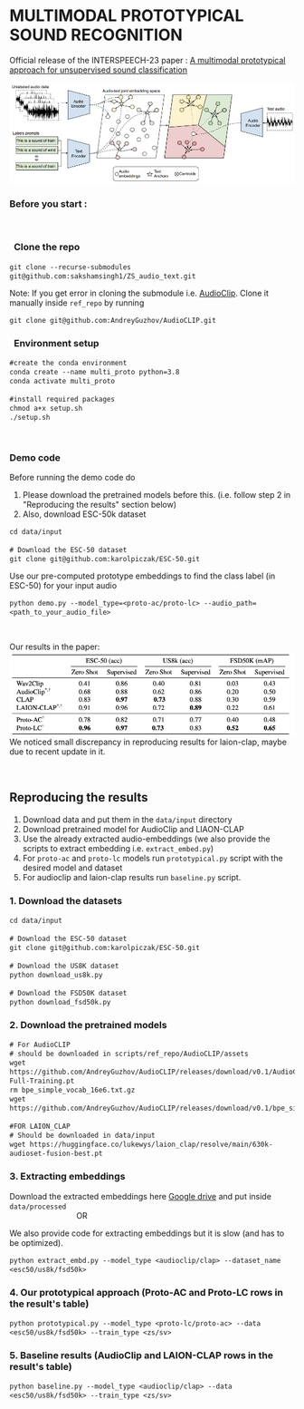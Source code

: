 # MULTIMODAL PROTOTYPICAL SOUND RECOGNITION
Official release of the INTERSPEECH-23 paper : [A multimodal prototypical approach for unsupervised sound classification](https://arxiv.org/pdf/2306.12300.pdf)

![alt text](imgs/approach.png "Title")

### Before you start :

<br>

###  &nbsp; Clone the repo
```
git clone --recurse-submodules git@github.com:sakshamsingh1/ZS_audio_text.git
```

Note: If you get error in cloning the submodule i.e. [AudioClip](https://github.com/AndreyGuzhov/AudioCLIP). Clone it manually inside `ref_repo` by running
```
git clone git@github.com:AndreyGuzhov/AudioCLIP.git 
```

### &nbsp; Environment setup
```
#create the conda environment
conda create --name multi_proto python=3.8
conda activate multi_proto

#install required packages 
chmod a+x setup.sh
./setup.sh
```
<br>

### Demo code 
Before running the demo code do 
1. Please download the pretrained models before this. (i.e. follow step 2 in "Reproducing the results" section below)
2. Also, download ESC-50k dataset
```
cd data/input

# Download the ESC-50 dataset
git clone git@github.com:karolpiczak/ESC-50.git
```

Use our pre-computed prototype embeddings to find the class label (in ESC-50) for your input audio 

```
python demo.py --model_type=<proto-ac/proto-lc> --audio_path=<path_to_your_audio_file>
``` 
<br>


Our results in the paper:
![alt text](imgs/results.png "Title")\
We noticed small discrepancy in reproducing results for laion-clap, maybe due to recent update in it.

<br>

## Reproducing the results
1. Download data and put them in the `data/input` directory
2. Download pretrained model for AudioClip and LIAON-CLAP
3. Use the already extracted audio-embeddings (we also provide the scripts to extract embedding i.e. `extract_embed.py`)
4. For `proto-ac` and `proto-lc` models run `prototypical.py` script with the desired model and dataset
5. For audioclip and laion-clap results run `baseline.py` script.



### 1. Download the datasets
```
cd data/input

# Download the ESC-50 dataset
git clone git@github.com:karolpiczak/ESC-50.git

# Download the US8K dataset
python download_us8k.py

# Download the FSD50K dataset
python download_fsd50k.py
```

### 2. Download the pretrained models
```
# For AudioCLIP
# should be downloaded in scripts/ref_repo/AudioCLIP/assets
wget https://github.com/AndreyGuzhov/AudioCLIP/releases/download/v0.1/AudioCLIP-Full-Training.pt
rm bpe_simple_vocab_16e6.txt.gz
wget https://github.com/AndreyGuzhov/AudioCLIP/releases/download/v0.1/bpe_simple_vocab_16e6.txt.gz 

#FOR LAION_CLAP
# Should be downloaded in data/input
wget https://huggingface.co/lukewys/laion_clap/resolve/main/630k-audioset-fusion-best.pt 
```

### 3. Extracting embeddings
Download the extracted embeddings here [Google drive](https://drive.google.com/drive/folders/16NHruWbryJdkpRF2jYNopwJiQUg-sgmK?usp=sharing) and put inside `data/processed` \
&nbsp; &nbsp; &nbsp; &nbsp; &nbsp; &nbsp; &nbsp; &nbsp; &nbsp; &nbsp; &nbsp; &nbsp; &nbsp; &nbsp; &nbsp; OR

We also provide code for extracting embeddings but it is slow (and has to be optimized). 

```
python extract_embd.py --model_type <audioclip/clap> --dataset_name <esc50/us8k/fsd50k>
```

### 4. Our prototypical approach (Proto-AC and Proto-LC rows in the result's table)
```
python prototypical.py --model_type <proto-lc/proto-ac> --data <esc50/us8k/fsd50k> --train_type <zs/sv>
```

### 5. Baseline results (AudioClip and LAION-CLAP rows in the result's table)
```
python baseline.py --model_type <audioclip/clap> --data <esc50/us8k/fsd50k> --train_type <zs/sv>
```
